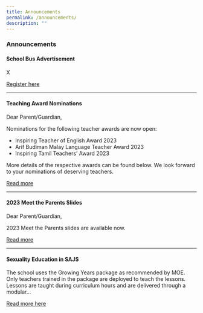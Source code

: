 ```yaml
---
title: Announcements
permalink: /announcements/
description: ""
---
```

### Announcements








#### School Bus Advertisement

X

[Register here](https://form.gov.sg/642e2d92c10937001270b015)

* * *

#### Teaching Award Nominations

Dear Parent/Guardian,

Nominations for the following teacher awards are now open:

*   Inspiring Teacher of English Award 2023
*   Arif Budiman Malay Language Teacher Award 2023
*   Inspiring Tamil Teachers’ Award 2023

More details of the respective awards can be found below. We look forward to your nominations of deserving teachers.

[Read more](/letters-and-updates/teachingawardnominations/)

* * *

#### 2023 Meet the Parents Slides

Dear Parent/Guardian,

2023 Meet the Parents slides are available now.

[Read more](/letters-and-updates/2023mtp/)

* * *


#### Sexuality Education in SAJS

The school uses the Growing Years package as recommended by MOE. Only teachers trained in the package are deployed to teach the lessons. Lessons are taught during curriculum hours and are delivered through a modular...  
  
[Read more here](https://staging.dnfzur975cvj1.amplifyapp.com/committee/Character-Education/sexuality-education/)